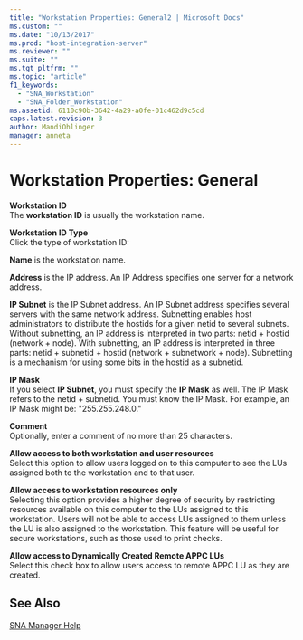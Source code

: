 ```yaml
---
title: "Workstation Properties: General2 | Microsoft Docs"
ms.custom: ""
ms.date: "10/13/2017"
ms.prod: "host-integration-server"
ms.reviewer: ""
ms.suite: ""
ms.tgt_pltfrm: ""
ms.topic: "article"
f1_keywords: 
  - "SNA_Workstation"
  - "SNA_Folder_Workstation"
ms.assetid: 6110c90b-3642-4a29-a0fe-01c462d9c5cd
caps.latest.revision: 3
author: MandiOhlinger
manager: anneta
---
```

# Workstation Properties: General
**Workstation ID**  
 The **workstation ID** is usually the workstation name.  
  
 **Workstation ID Type**  
 Click the type of workstation ID:  
  
 **Name** is the workstation name.  
  
 **Address** is the IP address. An IP Address specifies one server for a network address.  
  
 **IP Subnet** is the IP Subnet address. An IP Subnet address specifies several servers with the same network address. Subnetting enables host administrators to distribute the hostids for a given netid to several subnets. Without subnetting, an IP address is interpreted in two parts: netid + hostid (network + node). With subnetting, an IP address is interpreted in three parts: netid + subnetid + hostid (network + subnetwork + node). Subnetting is a mechanism for using some bits in the hostid as a subnetid.  
  
 **IP Mask**  
 If you select **IP Subnet**, you must specify the **IP Mask** as well. The IP Mask refers to the netid + subnetid. You must know the IP Mask. For example, an IP Mask might be: "255.255.248.0."  
  
 **Comment**  
 Optionally, enter a comment of no more than 25 characters.  
  
 **Allow access to both workstation and user resources**  
 Select this option to allow users logged on to this computer to see the LUs assigned both to the workstation and to that user.  
  
 **Allow access to workstation resources only**  
 Selecting this option provides a higher degree of security by restricting resources available on this computer to the LUs assigned to this workstation. Users will not be able to access LUs assigned to them unless the LU is also assigned to the workstation. This feature will be useful for secure workstations, such as those used to print checks.  
  
 **Allow access to Dynamically Created Remote APPC LUs**  
 Select this check box to allow users access to remote APPC LU as they are created.  
  
## See Also  
 [SNA Manager Help](../core/sna-manager-help.md)